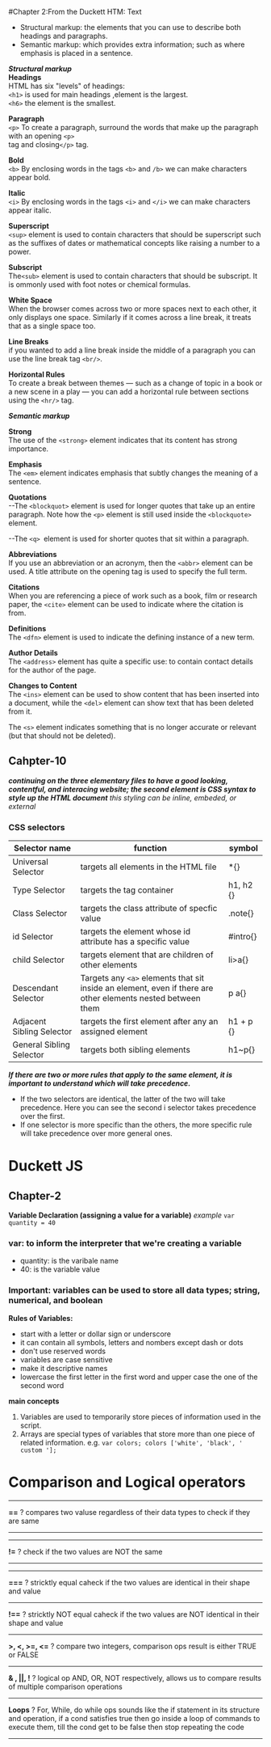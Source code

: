 #Chapter 2:From the Duckett HTM: Text<br/>

* Structural markup: the elements that you can use to describe both headings and paragraphs.<br/>
* Semantic markup: which provides extra information; such as where emphasis is placed in a sentence.<br/>

***Structural markup***<br/>
**Headings**<br/>
HTML has six "levels" of headings:<br/>
`<h1>` is used for main headings ,element is the largest.<br/>
`<h6>` the element is the smallest.<br/>

**Paragraph**<br/>
`<p>` To create a paragraph, surround the words that make up the paragraph with an opening `<p>`<br/>
tag and closing`</p>` tag.<br/>


**Bold**<br/>
`<b>` By enclosing words in the tags `<b>` and `/b>` we can make characters appear bold.<br/>


**Italic**<br/>
`<i>` By enclosing words in the tags `<i>` and `</i>` we can make characters appear italic.<br/>

**Superscript**<br/>
`<sup>`  element is used to contain characters that should be superscript such as the suffixes of dates or mathematical concepts like raising a number to a power.<br/>

**Subscript**<br/>
 The`<sub>` element is used to contain characters that should be subscript. It is ommonly used with foot notes or chemical formulas.<br/>

**White Space**<br/>
When the browser comes across two or more spaces next to each other, it only displays one space. Similarly if it comes across a line
break, it treats that as a single space too.<br/>

**Line Breaks**<br/>
if you wanted to add a line break inside the middle of a paragraph you can use the line break tag `<br/>`.<br/>

**Horizontal Rules**<br/>
To create a break between themes — such as a change of topic in a book or a new scene in a play — you can add a
horizontal rule between sections using the `<hr/>` tag.<br/>

***Semantic markup***<br/>

**Strong**<br/>
The use of the `<strong>` element indicates that its content has strong importance.<br/>


**Emphasis**<br/>
The `<em>` element indicates emphasis that subtly changes the meaning of a sentence.<br/>

 **Quotations**<br/>
 --The `<blockquot>` element is used for longer quotes that take up an entire paragraph. Note how the `<p>` element is still
used inside the `<blockquote>` element.<br/>

--The `<q> `element is used for shorter quotes that sit within a paragraph.<br/>

**Abbreviations**<br/>
If you use an abbreviation or an acronym, then the `<abbr>` element can be used. A title attribute on the opening tag is
used to specify the full term.<br/>

**Citations**<br/>
When you are referencing a piece of work such as a book, film or research paper, the `<cite>` element can be used
to indicate where the citation is from.<br/>

**Definitions**<br/>
The `<dfn>` element is used to indicate the defining instance of a new term.<br/>

**Author Details**<br/>
The `<address>` element has quite a specific use: to contain contact details for the author of the page.<br/>

**Changes to Content**<br/>
The `<ins>` element can be used to show content that has been inserted into a document, while the `<del>` element can show text
that has been deleted from it.<br/>

The `<s>` element indicates something that is no longer accurate or relevant (but that should not be deleted).<br/>

## Cahpter-10<br/>
***continuing on the three elementary files to have a good looking, contentful, and interacing website; the second element is CSS syntax to style up the HTML document*** *this styling can be inline, embeded, or external*<br/>
### CSS selectors<br/>

|Selector name|function|symbol|
|-------------|--------|------|
|Universal Selector|targets all elements in the HTML file|*{}|
|Type Selector|targets the tag container|h1, h2 {}|
|Class Selector|targets the class attribute of specfic value|.note{}|
|id Selector|targets the element whose id attribute has a specific value|#intro{}|
|child Selector|targets element that are children of other elements|li>a{}|
|Descendant Selector|Targets any `<a>` elements that sit inside an element, even if there are other elements nested between them|p a{}|
|Adjacent Sibling Selector|targets the first element after any an assigned element|h1 + p {}|
|General Sibling Selector|targets both sibling elements|h1~p{}|

***If there are two or more rules that apply to the same element, it is important to understand which will take precedence.***<br/>
* If the two selectors are identical, the latter of the two will take precedence. Here you can see the second i selector takes precedence over the first.<br/>
* If one selector is more specific than the others, the more specific rule will take precedence over more general ones. <br/>



# Duckett JS
## Chapter-2
**Variable Declaration (assigning a value for a variable)**
*example* `var quantity = 40`
### var: to inform the interpreter that we're creating a variable
- quantity: is the varibale name
- 40: is the variable value
### Important: **variables can be used to store all data types; string, numerical, and boolean**


**Rules of Variables:**

- start with a letter or dollar sign or underscore
- it can contain all symbols, letters and nombers except dash or dots 
- don't use reserved words
- variables are case sensitive
- make it descriptive names 
- lowercase the first letter in the first word and upper case the one of the second word


**main concepts**

1. Variables are used to temporarily store pieces of information used in the script.
1. Arrays are special types of variables that store more than one piece of related information. e.g. `var colors; colors ['white', 'black', ' custom '];`

# Comparison and Logical operators

___
**==**
 ?
compares two valuse regardless of their data types to check if they are same 
 ___
 
 ___
 **!=**
 ?
check if the two values are NOT the same 
 ___
 
 ___
**===**
?
stricktly equal caheck if the two values are identical in their shape and value 
 ____
 **!==**
?
stricktly NOT equal caheck if the two values are NOT identical in their shape and value 

 ____
  **>, <, >=, <=**
?
 compare two integers, comparison ops result is either TRUE or FALSE
 ____

  **& , ||,  !**
?
logical op AND, OR, NOT respectively, allows us to compare results of multiple comparison operations
 ____

  **Loops**
?
For, While, do while ops sounds like the if statement in its structure and operation, if a cond satisfies true then go inside a loop of commands to execute them, till the cond get to be false then stop repeating the code
 ____